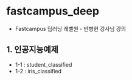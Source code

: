 # fastcampus_deep
- Fastcampus 딥러닝 레벨원 - 반병현 강사님 강의

## 1. 인공지능예제
 - 1-1 : student_classified
 - 1-2 : iris_classified
